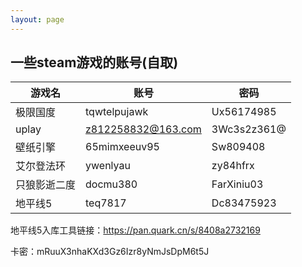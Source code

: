 ```yaml
---
layout: page
---
```

## 一些steam游戏的账号(自取)

|游戏名|账号|密码|
|--|--|--|
|极限国度|tqwtelpujawk|Ux56174985|
|uplay|z812258832@163.com|3Wc3s2z361@|
|壁纸引擎|65mimxeeuv95|Sw809408|
|艾尔登法环|ywenlyau|zy84hfrx|
|只狼影逝二度|docmu380|FarXiniu03|
|地平线5|teq7817|Dc83475923|

地平线5入库工具链接：https://pan.quark.cn/s/8408a2732169

卡密：mRuuX3nhaKXd3Gz6Izr8yNmJsDpM6t5J